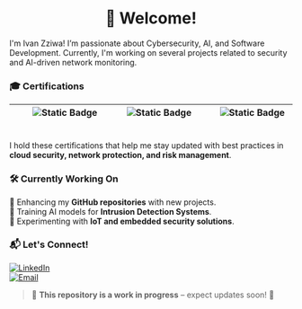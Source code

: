 <h1 align="center">👋 Welcome!</h1>
I'm Ivan Zziwa! I’m passionate about Cybersecurity, AI, and Software Development. Currently, I'm working on several projects related to security and AI-driven network monitoring.



<!-- 
| ![AWS](https://img.shields.io/badge/AWS-Certified%20Cloud%20Practitioner-orange) | ![CompTIA](https://img.shields.io/badge/CompTIA-Security%2B-red) | ![ISC2](https://img.shields.io/badge/ISC2-Certified%20in%20Cybersecurity-green) |
|---|---|---|

![Static Badge](https://img.shields.io/badge/AWS-Certified%20Cloud%20Practioner-green?style=social&logo=amazon&logoColor=black)
![Static Badge](https://img.shields.io/badge/CompTIA-Security%2B-green?style=social&logoColor=black)
![Static Badge](https://img.shields.io/badge/ISC2-Certified%20in%20Cybersecurity-green?style=social&logoColor=black) 

-->

### 🎓 **Certifications**

|&nbsp;&nbsp;&nbsp;&nbsp;&nbsp;&nbsp; ![Static Badge](https://img.shields.io/badge/AWS-Certified%20Cloud%20Practioner-green?style=social&logo=amazon&logoColor=black) &nbsp;&nbsp;&nbsp;&nbsp;&nbsp;&nbsp;|&nbsp;&nbsp;&nbsp;&nbsp;&nbsp;&nbsp; ![Static Badge](https://img.shields.io/badge/CompTIA-Security%2B-green?style=social&logoColor=black) &nbsp;&nbsp;&nbsp;&nbsp;&nbsp;&nbsp; | &nbsp;&nbsp;&nbsp;&nbsp;&nbsp;&nbsp;![Static Badge](https://img.shields.io/badge/ISC2-Certified%20in%20Cybersecurity-green?style=social&logoColor=black) &nbsp;&nbsp;&nbsp;&nbsp;&nbsp;&nbsp;| 
|---|---|---|

I hold these certifications that help me stay updated with best practices in **cloud security, network protection, and risk management**.

### 🛠 **Currently Working On**
🔹 Enhancing my **GitHub repositories** with new projects.  
🔹 Training AI models for **Intrusion Detection Systems**.  
🔹 Experimenting with **IoT and embedded security solutions**.  


### 📬 **Let's Connect!**
[![LinkedIn](https://img.shields.io/badge/LinkedIn-Connect-blue?style=flat-square&logo=linkedin)](https://www.linkedin.com/in/ivan-zziwa/) <br>
[![Email](https://img.shields.io/badge/Email-Send%20a%20Message-blue?style=flat-square&logo=microsoft-outlook)](mailto:ivanlivingstone206@gmail.com)


> 🚧 **This repository is a work in progress** – expect updates soon! 🚀  

<!---
Livingstorne/Livingstorne is a ✨ special ✨ repository because its `README.md` (this file) appears on your GitHub profile.
You can click the Preview link to take a look at your changes.
--->


